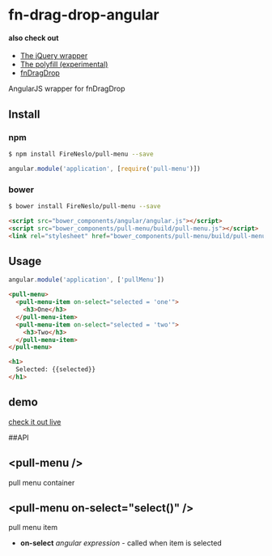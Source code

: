 fn-drag-drop-angular
===
#### also check out
* [The jQuery wrapper](jquery.md)
* [The polyfill (experimental)](polyfill.md)
* [fnDragDrop](../README.md)

AngularJS wrapper for fnDragDrop

## Install
### npm
```bash
$ npm install FireNeslo/pull-menu --save
```
```js
angular.module('application', [require('pull-menu')])
```
### bower
```bash
$ bower install FireNeslo/pull-menu --save
```
```html
<script src="bower_components/angular/angular.js"></script>
<script src="bower_components/pull-menu/build/pull-menu.js"></script>
<link rel="stylesheet" href="bower_components/pull-menu/build/pull-menu.css">
```
## Usage
```js
angular.module('application', ['pullMenu'])
```
```html
<pull-menu>
  <pull-menu-item on-select="selected = 'one'">
    <h3>One</h3>
  </pull-menu-item>
  <pull-menu-item on-select="selected = 'two'">
    <h3>Two</h3>
  </pull-menu-item>
</pull-menu>

<h1>
  Selected: {{selected}}
</h1>
```

## demo
  [check it out live](http://fireneslo.github.io/pull-menu/demo)

##API

## &lt;pull-menu /&gt;
pull menu container

## &lt;pull-menu on-select="select()" /&gt;
pull menu item
* **on-select** *angular expression* - called when item is selected
